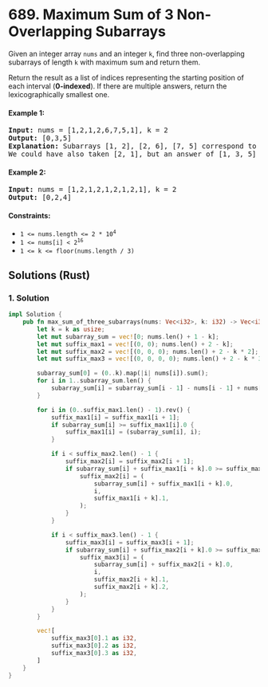 # 689. Maximum Sum of 3 Non-Overlapping Subarrays
Given an integer array `nums` and an integer `k`, find three non-overlapping subarrays of length `k` with maximum sum and return them.

Return the result as a list of indices representing the starting position of each interval (**0-indexed**). If there are multiple answers, return the lexicographically smallest one.

#### Example 1:
<pre>
<strong>Input:</strong> nums = [1,2,1,2,6,7,5,1], k = 2
<strong>Output:</strong> [0,3,5]
<strong>Explanation:</strong> Subarrays [1, 2], [2, 6], [7, 5] correspond to the starting indices [0, 3, 5].
We could have also taken [2, 1], but an answer of [1, 3, 5] would be lexicographically smaller.
</pre>

#### Example 2:
<pre>
<strong>Input:</strong> nums = [1,2,1,2,1,2,1,2,1], k = 2
<strong>Output:</strong> [0,2,4]
</pre>

#### Constraints:
* <code>1 <= nums.length <= 2 * 10<sup>4</sup></code>
* <code>1 <= nums[i] < 2<sup>16</sup></code>
* `1 <= k <= floor(nums.length / 3)`

## Solutions (Rust)

### 1. Solution
```Rust
impl Solution {
    pub fn max_sum_of_three_subarrays(nums: Vec<i32>, k: i32) -> Vec<i32> {
        let k = k as usize;
        let mut subarray_sum = vec![0; nums.len() + 1 - k];
        let mut suffix_max1 = vec![(0, 0); nums.len() + 2 - k];
        let mut suffix_max2 = vec![(0, 0, 0); nums.len() + 2 - k * 2];
        let mut suffix_max3 = vec![(0, 0, 0, 0); nums.len() + 2 - k * 3];

        subarray_sum[0] = (0..k).map(|i| nums[i]).sum();
        for i in 1..subarray_sum.len() {
            subarray_sum[i] = subarray_sum[i - 1] - nums[i - 1] + nums[i + k - 1];
        }

        for i in (0..suffix_max1.len() - 1).rev() {
            suffix_max1[i] = suffix_max1[i + 1];
            if subarray_sum[i] >= suffix_max1[i].0 {
                suffix_max1[i] = (subarray_sum[i], i);
            }

            if i < suffix_max2.len() - 1 {
                suffix_max2[i] = suffix_max2[i + 1];
                if subarray_sum[i] + suffix_max1[i + k].0 >= suffix_max2[i].0 {
                    suffix_max2[i] = (
                        subarray_sum[i] + suffix_max1[i + k].0,
                        i,
                        suffix_max1[i + k].1,
                    );
                }
            }

            if i < suffix_max3.len() - 1 {
                suffix_max3[i] = suffix_max3[i + 1];
                if subarray_sum[i] + suffix_max2[i + k].0 >= suffix_max3[i].0 {
                    suffix_max3[i] = (
                        subarray_sum[i] + suffix_max2[i + k].0,
                        i,
                        suffix_max2[i + k].1,
                        suffix_max2[i + k].2,
                    );
                }
            }
        }

        vec![
            suffix_max3[0].1 as i32,
            suffix_max3[0].2 as i32,
            suffix_max3[0].3 as i32,
        ]
    }
}
```
